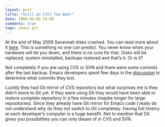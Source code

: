 ```yaml
---
layout: post
title: "Still on CVS? Too Bad!"
date: 2009-06-05 19:00
comments: true
tags: emacs git
---
```

At the and of May 2009 Savannah disks crashed. You can read more about it [here](http://lists.gnu.org/archive/html/savannah-users/2009-05/msg00023.html). This is something no one can predict. You never know when your hardware will let you down, and there is no cure for that. Disks will be replaced, system reinstalled, backups restored and that’s it. Or is it?

Not completely if you are using CVS or SVN and there were some commits after the last backup. Emacs developers spent few days in the [discussion](http://lists.gnu.org/archive/html/emacs-devel/2009-06/msg00056.html) to determine what commits they lost.

Luckily they had Git mirror of CVS repository but what surprises me is they didn’t move to Git yet. If they were using Git they would have been able to restore complete repository in a few minutes (maybe longer for
large repositories). Since they already have Git mirror for Emacs code I really do not understand why do they not switch to Git completely. Having full history at each developer’s computer is a huge benefit. Not
to mention that Git gives you possibilities you can only dream of in CVS and SVN.
